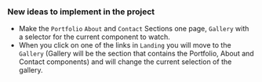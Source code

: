 ### New ideas to implement in the project

- Make the `Portfolio` `About` and `Contact` Sections one page, `Gallery` with a selector for the current
component to watch.
- When you click on one of the links in `Landing` you will move to the `Gallery` (Gallery will be the
section that contains the Portfolio, About and Contact components) and will change the current selection
of the gallery.